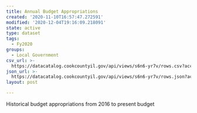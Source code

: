 ```yaml
---
title: Annual Budget Appropriations
created: '2020-11-10T16:57:47.272591'
modified: '2020-12-04T19:16:09.218091'
state: active
type: dataset
tags:
  - Fy2020
groups:
  - Local Government
csv_url: >-
  https://datacatalog.cookcountyil.gov/api/views/s6n6-yr7v/rows.csv?accessType=DOWNLOAD
json_url: >-
  https://datacatalog.cookcountyil.gov/api/views/s6n6-yr7v/rows.json?accessType=DOWNLOAD
layout: post

---
```

Historical budget appropriations from 2016 to present budget
